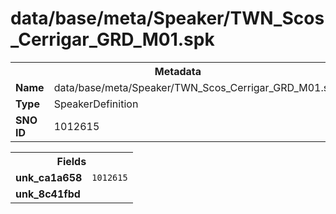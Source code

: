 <h1>data/base/meta/Speaker/TWN_Scos_Cerrigar_GRD_M01.spk</h1><table><tr><th colspan="100%">Metadata</th></tr><tr><td><b>Name</b></td><td>data/base/meta/Speaker/TWN_Scos_Cerrigar_GRD_M01.spk</td></tr><tr><td><b>Type</b></td><td>SpeakerDefinition</td></tr><tr><td><b>SNO ID</b></td><td>1012615</td></tr></table>

<table><tr><th colspan="100%">Fields</th></tr><tr><td><b>unk_ca1a658</b></td><td><code>1012615</code></td></tr><tr><td><b>unk_8c41fbd</b></td><td></td></tr></table>

